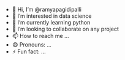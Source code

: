- 👋 Hi, I’m @ramyapagidipalli
- 👀 I’m interested in data science
- 🌱 I’m currently learning python
- 💞️ I’m looking to collaborate on any project
- 📫 How to reach me ...
- 😄 Pronouns: ...
- ⚡ Fun fact: ...

<!---
ramyapagidipalli/ramyapagidipalli is a ✨ special ✨ repository because its `README.md` (this file) appears on your GitHub profile.
You can click the Preview link to take a look at your changes.
--->
